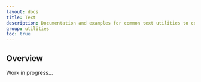 ```yaml
---
layout: docs
title: Text
description: Documentation and examples for common text utilities to control alignment, wrapping, weight, and more.
group: utilities
toc: true
---
```


## Overview

Work in progress...
